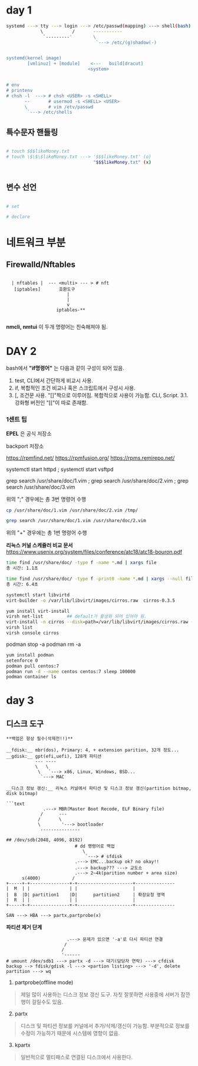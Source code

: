 # day 1

```bash
systemd ---> tty ---> login ---> /etc/passwd(mapping) ---> shell(bash)
             \           /       -----------
              `---------'        \              
                                  `---> /etc/(g)shadow(-)


systemd(kernel image) 
        [vmlinuz] + [module]    <---   build[dracut]
                               <system>


# env
# printenv
# chsh -l  ---> # chsh <USER> -s <SHELL> 
       --       # usermod -s <SHELL> <USER>
       \        # vim /etv/passwd
        `---> /etc/shells
```                              


## 특수문자 핸들링

```bash

# touch $$$likeMoney.txt
# touch \$\$\$likeMoney.txt ---> '$$$likeMoney.txt' (o)
                                 "$$$likeMoney.txt" (x)



```


## 변수 선언

```bash

# set

# declare


```


# 네트워크 부분


## Firewalld/Nftables

```text

  | nftables |  --- <multi> --- > # nft 
   [iptables]       호환도구
                       |
                       |
                       v
                   iptables-**


```                   
__nmcli, nmtui__ 이 두개 명령어는 친숙해져야 됨.



# DAY 2


bash에서 __"if명령어"__ 는 다음과 같이 구성이 되어 있음.

1. test, CLI에서 간단하게 비교시 사용. 
2. if, 복합적인 조건 비교나 혹은 스크립트에서 구성시 사용.
3. [, 조건문 사용. "[]"짝으로 이루어짐. 복합적으로 사용이 가능함. CLI, Script.
  3.1. 강화형 버전인 "[["이 따로 존재함. 


### 1센트 팁

__EPEL__ 은 공식 저장소

backport 저장소

https://rpmfind.net/
https://rpmfusion.org/
https://rpms.remirepo.net/

systemctl start httpd ; systemctl start vsftpd


grep search /usr/share/doc/1.vim ; grep search /usr/share/doc/2.vim ; grep search /usr/share/doc/3.vim

위의 "\;" 경우에는 총 3번 명령어 수행

```bash
cp /usr/share/doc/1.vim /usr/share/doc/2.vim /tmp/

grep search /usr/share/doc/1.vim /usr/share/doc/2.vim
```

위의 "+" 경우에는 총 1번 명령어 수행

__리눅스 커널 스케쥴러 비교 문서__
<https://www.usenix.org/system/files/conference/atc18/atc18-bouron.pdf>

``` bash
time find /usr/share/doc/ -type f -name *.md | xargs file
총 시간: 1.1초

time find /usr/share/doc/ -type f -print0 -name *.md | xargs --null file:
총 시간: 6.4초
```


```bash
systemctl start libvirtd
virt-builder -o /var/lib/libvirt/images/cirros.raw  cirros-0.3.5

yum install virt-install
virsh net-list         ## default가 활성화 되어 있어야 됨. 
virt-install -n cirros --disk=path=/var/lib/libvirt/images/cirros.raw --network default --vcpu=1 --memory=512 --import --osinfo=cirros0.3.0 --noautoconsole
virsh list
virsh console cirros
```

podman stop -a
podman rm -a

```bash 
yum install podman
setenforce 0
podman pull centos:7
podman run -d --name centos centos:7 sleep 100000
podman container ls

```

# day 3


## 디스크 도구

```
**백업은 항상 필수(삭제전!!)**

__fdisk:__ mbr(dos), Primary: 4, + extension parition, 32개 정도...
__gdisk:__ gpt(efi,uefi), 128개 파티션
           --- ----
           \   \  
            \   `---> x86, Linux, Windows, BSD...
             `---> MAC

__디스크 정보 갱신:__ 리눅스 커널에서 파티션 및 디스크 정보 갱신(partition bitmap, disk bitmap)

```text
              .---> MBR(Master Boot Recode, ELF Binary file)
             /      ---
            /       \
            \        '---> bootloader
             ---------------

## /dev/sdb(2048, 4096, 8192)
                          # dd 명령어로 백업
                             \
                              `---> # sfdisk  
                          .---> EMC...backup ok? no okay!!
                          .---> backup??? ---> 교도소
                          .---> 2~4k(parition number + area size)
      s(4000)            /
+-----+-+---------------+-+---------------------+---------------
|  M  | |               | |                     |
|  B  |D| partition1    |D|      partition2     | 확장요청 영역
|  R  | |               | |                     |
+-----+-+---------------+-+---------------------+---------------

SAN ---> HBA ---> partx,partprobe(x)
```

__파티션 제거 단계__

```
                       .---> 문제가 있으면 '-a'로 다시 파티션 연결
                      /
                     /
                     '------
# umount /dev/sdb1 ---> partx -d ---> 대기(담당자 연락) ---> cfdisk backup --> fdisk/gdisk -l ---> <partion listing> ---> '-d', delete partition ---> wq 
```

1. partprobe(offline mode)
> 제일 많이 사용하는 디스크 정보 갱신 도구.
> 자칫 잘못하면 사용중에 서버가 잠깐 행이 걸릴수도 있음.
2. partx
> 디스크 및 파티션 정보를 커널에서 추가/삭제/갱신이 가능함. 
> 부분적으로 정보를 수정이 가능하기 때문에 시스템에 영향이 없음.
3. kpartx
> 일반적으로 멀티패스로 연결된 디스크에서 사용한다.
>


